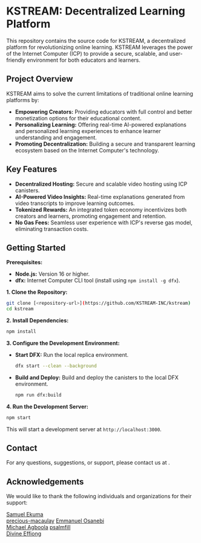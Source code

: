 # KSTREAM: Decentralized Learning Platform

This repository contains the source code for KSTREAM, a decentralized platform for revolutionizing online learning. KSTREAM leverages the power of the Internet Computer (ICP) to provide a secure, scalable, and user-friendly environment for both educators and learners.

## Project Overview

KSTREAM aims to solve the current limitations of traditional online learning platforms by:

* **Empowering Creators:** Providing educators with full control and better monetization options for their educational content.
* **Personalizing Learning:**  Offering real-time AI-powered explanations and personalized learning experiences to enhance learner understanding and engagement.
* **Promoting Decentralization:**  Building a secure and transparent learning ecosystem based on the Internet Computer's technology.

## Key Features

* **Decentralized Hosting:** Secure and scalable video hosting using ICP canisters.
* **AI-Powered Video Insights:** Real-time explanations generated from video transcripts to improve learning outcomes.
* **Tokenized Rewards:** An integrated token economy incentivizes both creators and learners, promoting engagement and retention.
* **No Gas Fees:** Seamless user experience with ICP's reverse gas model, eliminating transaction costs.

## Getting Started

**Prerequisites:**

* **Node.js:**  Version 16 or higher.
* **dfx:**  Internet Computer CLI tool (install using `npm install -g dfx`).

**1. Clone the Repository:**

```bash
git clone [<repository-url>](https://github.com/KSTREAM-INC/kstream)
cd kstream
```

**2. Install Dependencies:**

```bash
npm install
```

**3. Configure the Development Environment:**

* **Start DFX:** Run the local replica environment.
    ```bash
    dfx start --clean --background
    ```

* **Build and Deploy:** Build and deploy the canisters to the local DFX environment.
    ```bash
    npm run dfx:build
    ```

**4. Run the Development Server:**

```bash
npm start
```

This will start a development server at `http://localhost:3000`.

## Contact

For any questions, suggestions, or support, please contact us at .

## Acknowledgements

We would like to thank the following individuals and organizations for their support:

[Samuel Ekuma](https://github.com/SammyML)  
[precious-macaulay](https://github.com/Precious-Macaulay)
[Emmanuel Osanebi](https://github.com/emms204)  
[Michael Agboola](https://github.com/Holarmc) 
[psalmfill](https://github.com/psalmfill)  
[Divine Effiong](mailto:divineeffiong87@gmail.com)
